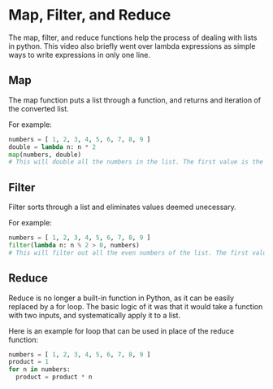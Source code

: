 Map, Filter, and Reduce
===

The map, filter, and reduce functions help the process of dealing with lists in python. 
This video also briefly went over lambda expressions as simple ways to write expressions in only one line.

Map
---

The map function puts a list through a function, and returns and iteration of the converted list.

For example:
```.py
numbers = [ 1, 2, 3, 4, 5, 6, 7, 8, 9 ]
double = lambda n: n * 2
map(numbers, double)
# This will double all the numbers in the list. The first value is the list, the second is the function it is applied to.
```

Filter
---
Filter sorts through a list and eliminates values deemed unecessary. 

For example:
```.py
numbers = [ 1, 2, 3, 4, 5, 6, 7, 8, 9 ]
filter(lambda n: n % 2 > 0, numbers)
# This will filter out all the even numbers of the list. The first value is the condition, the second is the list.
```

Reduce
--
Reduce is no longer a built-in function in Python, as it can be easily replaced by a for loop.
The basic logic of it was that it would take a function with two inputs, and systematically apply it to a list.

Here is an example for loop that can be used in place of the reduce function:
```.py
numbers = [ 1, 2, 3, 4, 5, 6, 7, 8, 9 ]
product = 1
for n in numbers:
  product = product * n
```
